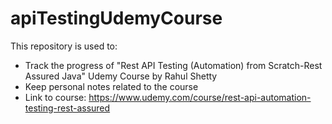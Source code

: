 # apiTestingUdemyCourse

This repository is used to:

 * Track the progress of "Rest API Testing (Automation) from Scratch-Rest Assured Java" Udemy Course by Rahul Shetty
 * Keep personal notes related to the course
 * Link to course: https://www.udemy.com/course/rest-api-automation-testing-rest-assured
